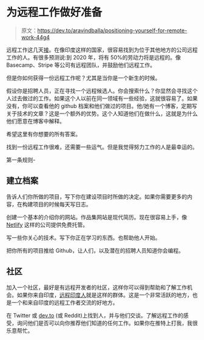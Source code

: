 # 为远程工作做好准备

> 原文：<https://dev.to/aravindballa/positioning-yourself-for-remote-work-44g4>

远程工作这几天[接](https://buffer.com/state-of-remote-work-2019)。在像印度这样的国家，很容易找到为位于其他地方的公司远程工作的人。有很多预测说:到 2020 年，将有 50%的劳动力将是远程的。像 Basecamp、Stripe 等公司有远程团队，并鼓励他们远程工作。

但是你如何获得一份远程工作呢？尤其是当你是一个新生的时候。

假设你是招聘人员，正在寻找一个远程候选人。你会搜索什么？你显然会寻找这个人过去做过的工作。如果这个人以前在同一领域有一些经验，这就很容易了。如果没有，你可以查看他的 github 档案和他们做过的项目。他/她有一个博客，定期写关于技术的文章？这是一个额外的优势。这个人知道他们在做什么，这就是为什么他们愿意在博客中解释。

希望这里有你想要的所有答案。

找到一份远程工作很难，还需要一些运气。但是我觉得努力工作的人是最幸运的。

第一条规则-

## 建立档案

告诉人们你所做的项目，写下你在建设项目时所做的决定。如果你需要更多的内容，在构建项目的时候每天写日志。

创建一个基本的介绍你的网站。作品集网站是现代简历。现在很容易上手，像 [Netlify](http://netlify.com) 这样的公司提供免费托管。

写一些你关心的技术。写下你正在学习的东西。也帮助他人开始。

把你所有的项目推给 Github，让人们，以及潜在的招聘人员知道你会编程。

## 社区

加入一个社区，最好是有远程开发者的社区，这样你可以得到帮助和了解工作机会。如果你来自印度，[远程印度人](https://remoteindian.com/)就是这样的群体。这是一个非常活跃的地方，也是一个和来自印度的远程工作者交流的好地方。

在 Twitter 或 [dev.to](http://dev.to) (或 Reddit)上找到人，并与他们交谈。了解远程工作的感受，询问他们是否可以向你推荐他们知道的任何工作。如果你在推特上打我，我很乐意帮忙。